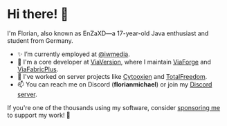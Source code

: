 # Hi there! 👋  

I'm Florian, also known as EnZaXD—a 17-year-old Java enthusiast and student from Germany.  

- ✨ I’m currently employed at [@iwmedia](https://github.com/iwmedia).  
- 🩷 I'm a core developer at [ViaVersion](https://github.com/ViaVersion), where I maintain [ViaForge](https://github.com/ViaVersion/ViaForge) and [ViaFabricPlus](https://github.com/ViaVersion/ViaFabricPlus).
- 📌 I've worked on server projects like [Cytooxien](https://cytooxien.de/) and [TotalFreedom](https://totalfreedom.me/).  
- 📫 You can reach me on Discord (**florianmichael**) or join my [Discord server](https://discord.gg/97GXQxuf7W).  

If you're one of the thousands using my software, consider [sponsoring me](https://florianmichael.de/donate) to support my work! 🚀  
